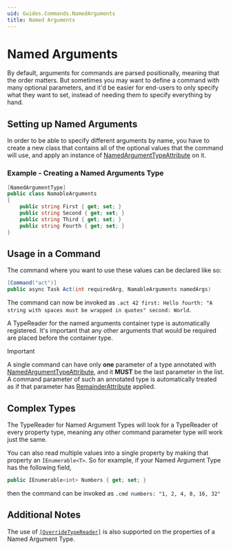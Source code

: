 ```yaml
---
uid: Guides.Commands.NamedArguments
title: Named Arguments
---
```


# Named Arguments

By default, arguments for commands are parsed positionally, meaning
that the order matters. But sometimes you may want to define a command
with many optional parameters, and it'd be easier for end-users
to only specify what they want to set, instead of needing them
to specify everything by hand.

## Setting up Named Arguments

In order to be able to specify different arguments by name, you have
to create a new class that contains all of the optional values that
the command will use, and apply an instance of
[NamedArgumentTypeAttribute] on it.

### Example - Creating a Named Arguments Type

```cs
[NamedArgumentType]
public class NamableArguments
{
    public string First { get; set; }
    public string Second { get; set; }
    public string Third { get; set; }
    public string Fourth { get; set; }
}
```

## Usage in a Command

The command where you want to use these values can be declared like so:
```cs
[Command("act")]
public async Task Act(int requiredArg, NamableArguments namedArgs)
```

The command can now be invoked as
`.act 42 first: Hello fourth: "A string with spaces must be wrapped in quotes" second: World`.

A TypeReader for the named arguments container type is
automatically registered.
It's important that any other arguments that would be required
are placed before the container type.

> [!IMPORTANT]
> A single command can have only __one__ parameter of a
> type annotated with [NamedArgumentTypeAttribute], and it
> **MUST** be the last parameter in the list.
> A command parameter of such an annotated type
> is automatically treated as if that parameter
> has [RemainderAttribute](xref:Discord.Commands.RemainderAttribute)
> applied.

## Complex Types

The TypeReader for Named Argument Types will look for a TypeReader
of every property type, meaning any other command parameter type
will work just the same.

You can also read multiple values into a single property
by making that property an `IEnumerable<T>`. So for example, if your
Named Argument Type has the following field,
```cs
public IEnumerable<int> Numbers { get; set; }
```
then the command can be invoked as
`.cmd numbers: "1, 2, 4, 8, 16, 32"`

## Additional Notes

The use of [`[OverrideTypeReader]`](xref:Discord.Commands.OverrideTypeReaderAttribute)
is also supported on the properties of a Named Argument Type.

[NamedArgumentTypeAttribute]: xref:Discord.Commands.NamedArgumentTypeAttribute
